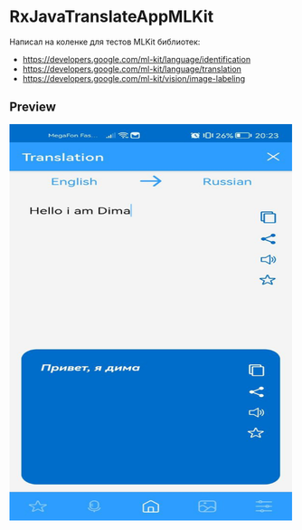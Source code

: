 # RxJavaTranslateAppMLKit

Написал на коленке для тестов MLKit библиотек:
- https://developers.google.com/ml-kit/language/identification
- https://developers.google.com/ml-kit/language/translation
- https://developers.google.com/ml-kit/vision/image-labeling

## Preview

<img src="https://github.com/gazievDima/RxJavaTranslateAppMLKit/blob/main/1.jpg" width="500" height="700">
